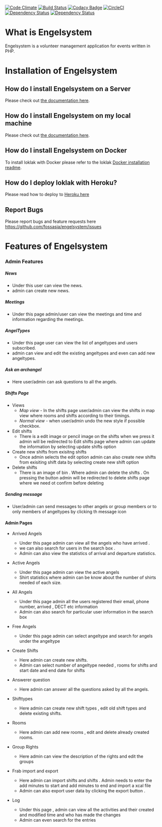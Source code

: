 
[![Code Climate](https://codeclimate.com/github/fossasia/engelsystem/badges/gpa.svg)](https://codeclimate.com/github/fossasia/engelsystem)
[![Build Status](https://travis-ci.org/fossasia/engelsystem.svg?branch=documentation)](https://travis-ci.org/fossasia/engelsystem)
[![Codacy Badge](https://api.codacy.com/project/badge/Grade/d56c5bb224f24946965770230e7253c2)](https://www.codacy.com/app/dishant-khanna1807/engelsystem_2?utm_source=github.com&amp;utm_medium=referral&amp;utm_content=fossasia/engelsystem&amp;utm_campaign=Badge_Grade)
[![CircleCI](https://circleci.com/gh/fossasia/engelsystem/tree/development.svg?style=svg)](https://circleci.com/gh/fossasia/engelsystem/tree/development)
[![Dependency Status](https://www.versioneye.com/user/projects/577c9495b50608003eee0161/badge.svg?style=flat-square)](https://www.versioneye.com/user/projects/577c9495b50608003eee0161)
[![Dependency Status](https://gemnasium.com/badges/github.com/fossasia/engelsystem.svg)](https://gemnasium.com/github.com/fossasia/engelsystem)

# What is Engelsystem

Engelsystem is a volunteer management application for events written in PHP.

# Installation of Engelsystem

## How do I install Engelsystem on a Server

Please check out [the documentation here](/docs/INSTALLATION_SERVER.md).

## How do I install Engelsystem on my local machine

Please check out [the documentation here](/docs/INSTALLATION_LOCAL.md).

## How do I install Engelsystem on Docker

To install loklak with Docker please refer to the loklak [Docker installation readme](/docs/INSTALLATION_DOCKER.md).

## How do I deploy loklak with Heroku?

Please read how to deploy to [Heroku here](/docs/HEROKU.md)

## Report Bugs

Please report bugs and feature requests here https://github.com/fossasia/engelsystem/issues

# Features of Engelsystem

### Admin Features

##### News
-   Under this user can view the news.
-   admin can create new news.

##### Meetings
-   Under this page admin/user can view the meetings and time and information regarding the meetings.

##### AngelTypes
-   Under this page user can view the list of angeltypes and users subscribed.
-   admin can view and edit the existing angeltypes and even can add new angeltypes.

##### Ask an archangel
-   Here user/admin can ask questions to all the angels.

##### Shifts Page
-   Views
    -   *Map view* - In the shifts page user/admin can view the shifts in map view where rooms and  shifts according to their timings.
    -   *Normal view*  - when user/admin undo the new style if possible checkbox.
-   Edit shifts 
    -   There is a edit image or pencil image on the shifts when we press it admin will be redirected to Edit shifts page where admin can update the information by selecting update shifts option
-   Create new shifts from exisitng shifts
    -   Once admin selects the edit option admin can also create new shifts from exisiting shift data by selecting create new shift option
-   Delete shifts
    -   There is an image of bin . Where admin can delete the shifts . On pressing the button admin will be redirected to delete shifts page where we need ot confirm before deleting

##### Sending message
-    User/admin can send messages to other angels or group members or to only members of angeltypes
by clicking th message icon     

#### Admin Pages
-   Arrived Angels
    -   Under this page admin can view all the angels who have arrived .
    -   we can also search for users in the search box .
    -   Admin can also view the statistics of arrival and departure statistics.
-   Active Angels
    -   Under this page admin can view the active angels
    -   Shirt statistics where admin can be know about the number of shirts needed of each size.
-   All Angels
    -   Under this page admin all the users registered their email, phone number, arrived , DECT etc information
    -   Admin can also search for particular user information in the search box
-   Free Angels
    -   Under this page admin can select angeltype and search for angels under the angeltype
-   Create Shifts
    -   Here admin can create new shifts.
    -   Admin can select number of angeltype needed , rooms for shifts and start date and end date for shifts
-   Answerer question
    -   Here admin can answer all the questions asked by all the angels.
-   Shifttypes
    -   Here admin can create new shift types , edit old shift types and delete existing shifts.
-   Rooms
    -   Here admin can add new rooms , edit and delete already created rooms.
-   Group Rights
    -   Here admin can view the description of the rights and edit the groups

-   Frab import and export
    -   Here admin can import shifts and shifts . Admin needs to enter the add minutes to start and add minutes to end and import a xcal file
    -   Admin can also export user data by clicking the export button .
-   Log
    -   Under this page , admin can view all the activities and their created and modified time and who has made the changes
    -   Admin can even search for the entries
